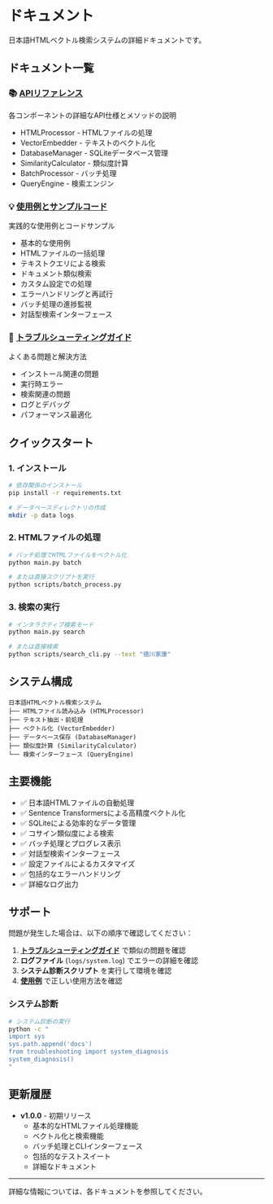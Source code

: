# ドキュメント

日本語HTMLベクトル検索システムの詳細ドキュメントです。

## ドキュメント一覧

### 📚 [APIリファレンス](api_reference.md)
各コンポーネントの詳細なAPI仕様とメソッドの説明

- HTMLProcessor - HTMLファイルの処理
- VectorEmbedder - テキストのベクトル化
- DatabaseManager - SQLiteデータベース管理
- SimilarityCalculator - 類似度計算
- BatchProcessor - バッチ処理
- QueryEngine - 検索エンジン

### 💡 [使用例とサンプルコード](examples.md)
実践的な使用例とコードサンプル

- 基本的な使用例
- HTMLファイルの一括処理
- テキストクエリによる検索
- ドキュメント類似検索
- カスタム設定での処理
- エラーハンドリングと再試行
- バッチ処理の進捗監視
- 対話型検索インターフェース

### 🔧 [トラブルシューティングガイド](troubleshooting.md)
よくある問題と解決方法

- インストール関連の問題
- 実行時エラー
- 検索関連の問題
- ログとデバッグ
- パフォーマンス最適化

## クイックスタート

### 1. インストール

```bash
# 依存関係のインストール
pip install -r requirements.txt

# データベースディレクトリの作成
mkdir -p data logs
```

### 2. HTMLファイルの処理

```bash
# バッチ処理でHTMLファイルをベクトル化
python main.py batch

# または直接スクリプトを実行
python scripts/batch_process.py
```

### 3. 検索の実行

```bash
# インタラクティブ検索モード
python main.py search

# または直接検索
python scripts/search_cli.py --text "徳川家康"
```

## システム構成

```
日本語HTMLベクトル検索システム
├── HTMLファイル読み込み (HTMLProcessor)
├── テキスト抽出・前処理
├── ベクトル化 (VectorEmbedder)
├── データベース保存 (DatabaseManager)
├── 類似度計算 (SimilarityCalculator)
└── 検索インターフェース (QueryEngine)
```

## 主要機能

- ✅ 日本語HTMLファイルの自動処理
- ✅ Sentence Transformersによる高精度ベクトル化
- ✅ SQLiteによる効率的なデータ管理
- ✅ コサイン類似度による検索
- ✅ バッチ処理とプログレス表示
- ✅ 対話型検索インターフェース
- ✅ 設定ファイルによるカスタマイズ
- ✅ 包括的なエラーハンドリング
- ✅ 詳細なログ出力

## サポート

問題が発生した場合は、以下の順序で確認してください：

1. **[トラブルシューティングガイド](troubleshooting.md)** で類似の問題を確認
2. **ログファイル** (`logs/system.log`) でエラーの詳細を確認
3. **システム診断スクリプト** を実行して環境を確認
4. **[使用例](examples.md)** で正しい使用方法を確認

### システム診断

```bash
# システム診断の実行
python -c "
import sys
sys.path.append('docs')
from troubleshooting import system_diagnosis
system_diagnosis()
"
```

## 更新履歴

- **v1.0.0** - 初期リリース
  - 基本的なHTMLファイル処理機能
  - ベクトル化と検索機能
  - バッチ処理とCLIインターフェース
  - 包括的なテストスイート
  - 詳細なドキュメント

---

詳細な情報については、各ドキュメントを参照してください。